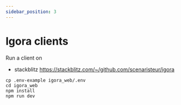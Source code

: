```yaml
---
sidebar_position: 3
---
```


# Igora clients
Run a client on 
- stackblitz https://stackblitz.com/~/github.com/scenaristeur/igora
```
cp .env-example igora_web/.env
cd igora_web
npm install
npm run dev
```